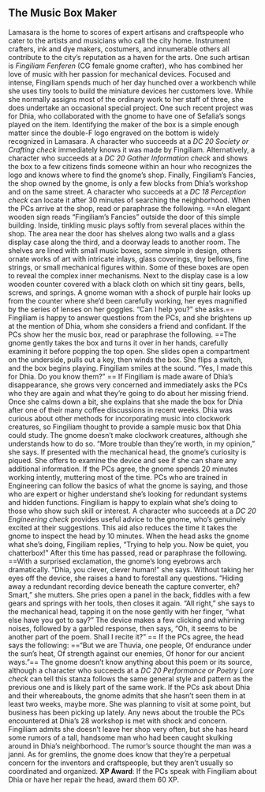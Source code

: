 ## The Music Box Maker 
Lamasara is the home to scores of expert artisans and craftspeople who cater to the artists and musicians who call the city home. Instrument crafters, ink and dye makers, costumers, and innumerable others all contribute to the city’s reputation as a haven for the arts. One such artisan is *Fingiliam Fenferen* (CG female gnome crafter), who has combined her love of music with her passion for mechanical devices. Focused and intense, Fingiliam spends much of her day hunched over a workbench while she uses tiny tools to build the miniature devices her customers love. While she normally assigns most of the ordinary work to her staff of three, she does undertake an occasional special project. One such recent project was for Dhia, who collaborated with the gnome to have one of Sefalia’s songs played on the item. 
Identifying the maker of the box is a simple enough matter since the double-F logo engraved on the bottom is widely recognized in Lamasara. A character who succeeds at a *DC 20 Society or Crafting check* immediately knows it was made by Fingiliam. 
Alternatively, a character who succeeds at a *DC 20 Gather Information check* and shows the box to a few citizens finds someone within an hour who recognizes the logo and knows where to find the gnome’s shop. Finally, Fingiliam’s Fancies, the shop owned by the gnome, is only a few blocks from Dhia’s workshop and on the same street. A character who succeeds at a *DC 18 Perception check* can locate it after 30 minutes of searching the neighborhood. 
When the PCs arrive at the shop, read or paraphrase the following. 
==An elegant wooden sign reads “Fingiliam’s Fancies” outside the door of this simple building. Inside, tinkling music plays softly from several places within the shop. The area near the door has shelves along two walls and a glass display case along the third, and a doorway leads to another room. The shelves are lined with small music boxes, some simple in design, others ornate works of art with intricate inlays, glass coverings, tiny bellows, fine strings, or small mechanical figures within. Some of these boxes are open to reveal the complex inner mechanisms. Next to the display case is a low wooden counter covered with a black cloth on which sit tiny gears, bells, screws, and springs. A gnome woman with a shock of purple hair looks up from the counter where she’d been carefully working, her eyes magnified by the series of lenses on her goggles. “Can I help you?” she asks.==
Fingiliam is happy to answer questions from the PCs, and she brightens up at the mention of Dhia, whom she considers a friend and confidant. If the PCs show her the music box, read or paraphrase the following. 
==The gnome gently takes the box and turns it over in her hands, carefully examining it before popping the top open. She slides open a compartment on the underside, pulls out a key, then winds the box. She flips a switch, and the box begins playing. Fingiliam smiles at the sound. “Yes, I made this for Dhia. Do you know them?” ==
If Fingiliam is made aware of Dhia’s disappearance, she grows very concerned and immediately asks the PCs who they are again and what they’re going to do about her missing friend. Once she calms down a bit, she explains that she made the box for Dhia after one of their many coffee discussions in recent weeks. Dhia was curious about other methods for incorporating music into clockwork creatures, so Fingiliam thought to provide a sample music box that Dhia could study. The gnome doesn’t make clockwork creatures, although she understands how to do so. “More trouble than they’re worth, in my opinion,” she says. 
If presented with the mechanical head, the gnome’s curiosity is piqued. She offers to examine the device and see if she can share any additional information. If the PCs agree, the gnome spends 20 minutes working intently, muttering most of the time. PCs who are trained in Engineering can follow the basics of what the gnome is saying, and those who are expert or higher understand she’s looking for redundant systems and hidden functions. Fingiliam is happy to explain what she’s doing to those who show such skill or interest. A character who succeeds at a *DC 20 Engineering check* provides useful advice to the gnome, who’s genuinely excited at their suggestions. This aid also reduces the time it takes the gnome to inspect the head by 10 minutes. When the head asks the gnome what she’s doing, Fingiliam replies, “Trying to help you. Now be quiet, you chatterbox!” After this time has passed, read or paraphrase the following. 
==With a surprised exclamation, the gnome’s long eyebrows arch dramatically. “Dhia, you clever, clever human!” she says. Without taking her eyes off the device, she raises a hand to forestall any questions. “Hiding away a redundant recording device beneath the capture converter, eh? Smart,” she mutters. She pries open a panel in the back, fiddles with a few gears and springs with her tools, then closes it again. “All right,” she says to the mechanical head, tapping it on the nose gently with her finger, “what else have you got to say?” The device makes a few clicking and whirring noises, followed by a garbled response, then says, “Oh, it seems to be another part of the poem. Shall I recite it?” ==
If the PCs agree, the head says the following:
==“But we are Thuvia, one people, Of endurance under the sun’s heat, Of strength against our enemies, Of honor for our ancient ways.”== 
The gnome doesn’t know anything about this poem or its source, although a character who succeeds at a *DC 20 Performance or Poetry Lore check* can tell this stanza follows the same general style and pattern as the previous one and is likely part of the same work. 
If the PCs ask about Dhia and their whereabouts, the gnome admits that she hasn’t seen them in at least two weeks, maybe more. She was planning to visit at some point, but business has been picking up lately. Any news about the trouble the PCs encountered at Dhia’s 28 workshop is met with shock and concern. Fingiliam admits she doesn’t leave her shop very often, but she has heard some rumors of a tall, handsome man who had been caught skulking around in Dhia’s neighborhood. The rumor’s source thought the man was a janni. As for gremlins, the gnome does know that they’re a perpetual concern for the inventors and craftspeople, but they aren’t usually so coordinated and organized. 
**XP Award**: If the PCs speak with Fingiliam about Dhia or have her repair the head, award them 60 XP. 